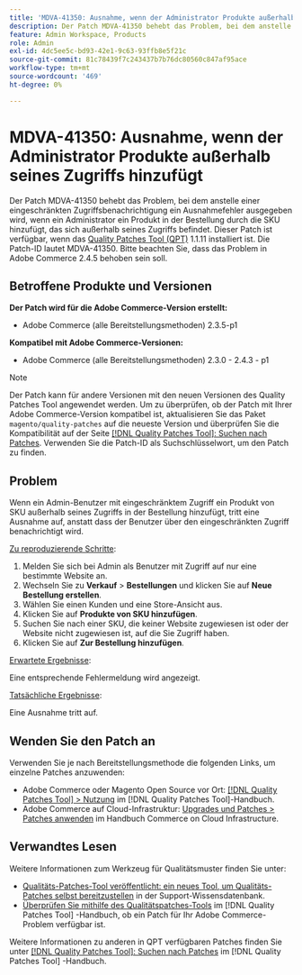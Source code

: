 ```yaml
---
title: 'MDVA-41350: Ausnahme, wenn der Administrator Produkte außerhalb seines Zugriffs hinzufügt'
description: Der Patch MDVA-41350 behebt das Problem, bei dem anstelle einer eingeschränkten Zugriffsbenachrichtigung ein Ausnahmefehler ausgegeben wird, wenn ein Administrator ein Produkt in der Bestellung durch die SKU hinzufügt, das sich außerhalb seines Zugriffs befindet. Dieser Patch ist verfügbar, wenn das [Quality Patches Tool (QPT)](https://experienceleague.adobe.com/en/docs/commerce-knowledge-base/kb/announcements/commerce-announcements/magento-quality-patches-released-new-tool-to-self-serve-quality-patches) 1.1.11 installiert ist. Die Patch-ID lautet MDVA-41350. Bitte beachten Sie, dass das Problem in Adobe Commerce 2.4.5 behoben sein soll.
feature: Admin Workspace, Products
role: Admin
exl-id: 4dc5ee5c-bd93-42e1-9c63-93ffb8e5f21c
source-git-commit: 81c78439f7c243437b7b76dc80560c847af95ace
workflow-type: tm+mt
source-wordcount: '469'
ht-degree: 0%

---
```


# MDVA-41350: Ausnahme, wenn der Administrator Produkte außerhalb seines Zugriffs hinzufügt

Der Patch MDVA-41350 behebt das Problem, bei dem anstelle einer eingeschränkten Zugriffsbenachrichtigung ein Ausnahmefehler ausgegeben wird, wenn ein Administrator ein Produkt in der Bestellung durch die SKU hinzufügt, das sich außerhalb seines Zugriffs befindet. Dieser Patch ist verfügbar, wenn das [Quality Patches Tool (QPT)](https://experienceleague.adobe.com/en/docs/commerce-knowledge-base/kb/announcements/commerce-announcements/magento-quality-patches-released-new-tool-to-self-serve-quality-patches) 1.1.11 installiert ist. Die Patch-ID lautet MDVA-41350. Bitte beachten Sie, dass das Problem in Adobe Commerce 2.4.5 behoben sein soll.

## Betroffene Produkte und Versionen

**Der Patch wird für die Adobe Commerce-Version erstellt:**

* Adobe Commerce (alle Bereitstellungsmethoden) 2.3.5-p1

**Kompatibel mit Adobe Commerce-Versionen:**

* Adobe Commerce (alle Bereitstellungsmethoden) 2.3.0 - 2.4.3 - p1

>[!NOTE]
>
>Der Patch kann für andere Versionen mit den neuen Versionen des Quality Patches Tool angewendet werden. Um zu überprüfen, ob der Patch mit Ihrer Adobe Commerce-Version kompatibel ist, aktualisieren Sie das Paket `magento/quality-patches` auf die neueste Version und überprüfen Sie die Kompatibilität auf der Seite [[!DNL Quality Patches Tool]: Suchen nach Patches](https://experienceleague.adobe.com/en/docs/commerce-knowledge-base/kb/announcements/commerce-announcements/magento-quality-patches-released-new-tool-to-self-serve-quality-patches). Verwenden Sie die Patch-ID als Suchschlüsselwort, um den Patch zu finden.

## Problem

Wenn ein Admin-Benutzer mit eingeschränktem Zugriff ein Produkt von SKU außerhalb seines Zugriffs in der Bestellung hinzufügt, tritt eine Ausnahme auf, anstatt dass der Benutzer über den eingeschränkten Zugriff benachrichtigt wird.

<u>Zu reproduzierende Schritte</u>:

1. Melden Sie sich bei Admin als Benutzer mit Zugriff auf nur eine bestimmte Website an.
1. Wechseln Sie zu **Verkauf** > **Bestellungen** und klicken Sie auf **Neue Bestellung erstellen**.
1. Wählen Sie einen Kunden und eine Store-Ansicht aus.
1. Klicken Sie auf **Produkte von SKU hinzufügen**.
1. Suchen Sie nach einer SKU, die keiner Website zugewiesen ist oder der Website nicht zugewiesen ist, auf die Sie Zugriff haben.
1. Klicken Sie auf **Zur Bestellung hinzufügen**.

<u>Erwartete Ergebnisse</u>:

Eine entsprechende Fehlermeldung wird angezeigt.

<u>Tatsächliche Ergebnisse</u>:

Eine Ausnahme tritt auf.

## Wenden Sie den Patch an

Verwenden Sie je nach Bereitstellungsmethode die folgenden Links, um einzelne Patches anzuwenden:

* Adobe Commerce oder Magento Open Source vor Ort: [[!DNL Quality Patches Tool] > Nutzung](/help/tools/quality-patches-tool/usage.md) im [!DNL Quality Patches Tool]-Handbuch.
* Adobe Commerce auf Cloud-Infrastruktur: [Upgrades und Patches > Patches anwenden](https://experienceleague.adobe.com/docs/commerce-cloud-service/user-guide/develop/upgrade/apply-patches.html) im Handbuch Commerce on Cloud Infrastructure.

## Verwandtes Lesen

Weitere Informationen zum Werkzeug für Qualitätsmuster finden Sie unter:

* [Qualitäts-Patches-Tool veröffentlicht: ein neues Tool, um Qualitäts-Patches selbst bereitzustellen](https://experienceleague.adobe.com/en/docs/commerce-knowledge-base/kb/announcements/commerce-announcements/magento-quality-patches-released-new-tool-to-self-serve-quality-patches) in der Support-Wissensdatenbank.
* [Überprüfen Sie mithilfe des Qualitätspatches-Tools](/help/tools/quality-patches-tool/patches-available-in-qpt/check-patch-for-magento-issue-with-magento-quality-patches.md) im [!DNL Quality Patches Tool] -Handbuch, ob ein Patch für Ihr Adobe Commerce-Problem verfügbar ist.

Weitere Informationen zu anderen in QPT verfügbaren Patches finden Sie unter [[!DNL Quality Patches Tool]: Suchen nach Patches](https://experienceleague.adobe.com/tools/commerce-quality-patches/index.html) im [!DNL Quality Patches Tool] -Handbuch.
